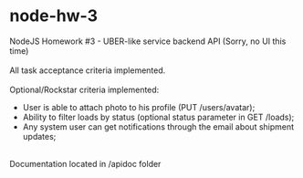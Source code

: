 # node-hw-3
NodeJS Homework #3 - UBER-like service backend API (Sorry, no UI this time)<br /><br />
All task acceptance criteria implemented.<br /><br />
Optional/Rockstar criteria implemented:<br />
<ul>
  <li>User is able to attach photo to his profile (PUT /users/avatar);</li>
  <li>Ability to filter loads by status (optional status parameter in GET /loads);</li>
  <li>Any system user can get notifications through the email about shipment updates;</li>
</ul><br />
Documentation located in /apidoc folder
